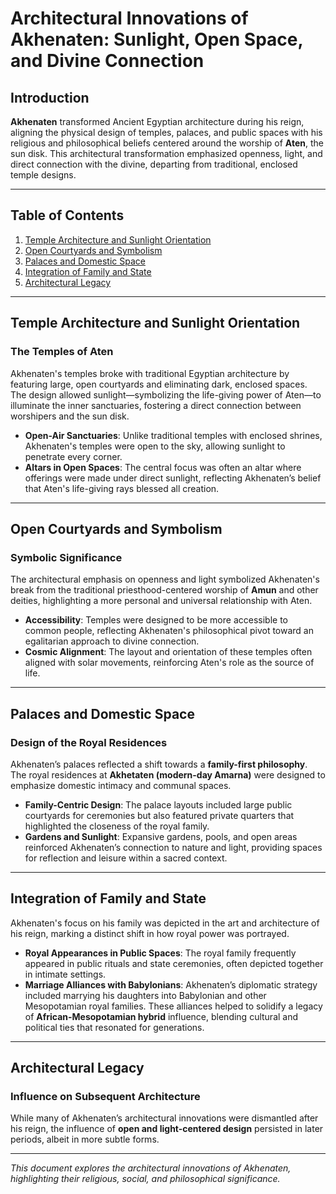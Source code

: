 # Architectural Innovations of Akhenaten: Sunlight, Open Space, and Divine Connection

## Introduction

**Akhenaten** transformed Ancient Egyptian architecture during his reign, aligning the physical design of temples, palaces, and public spaces with his religious and philosophical beliefs centered around the worship of **Aten**, the sun disk. This architectural transformation emphasized openness, light, and direct connection with the divine, departing from traditional, enclosed temple designs.

---

## Table of Contents

1. [Temple Architecture and Sunlight Orientation](#temple-architecture-and-sunlight-orientation)
2. [Open Courtyards and Symbolism](#open-courtyards-and-symbolism)
3. [Palaces and Domestic Space](#palaces-and-domestic-space)
4. [Integration of Family and State](#integration-of-family-and-state)
5. [Architectural Legacy](#architectural-legacy)

---

## Temple Architecture and Sunlight Orientation

### The Temples of Aten

Akhenaten's temples broke with traditional Egyptian architecture by featuring large, open courtyards and eliminating dark, enclosed spaces. The design allowed sunlight—symbolizing the life-giving power of Aten—to illuminate the inner sanctuaries, fostering a direct connection between worshipers and the sun disk.

- **Open-Air Sanctuaries**: Unlike traditional temples with enclosed shrines, Akhenaten's temples were open to the sky, allowing sunlight to penetrate every corner.
- **Altars in Open Spaces**: The central focus was often an altar where offerings were made under direct sunlight, reflecting Akhenaten’s belief that Aten's life-giving rays blessed all creation.

---

## Open Courtyards and Symbolism

### Symbolic Significance

The architectural emphasis on openness and light symbolized Akhenaten's break from the traditional priesthood-centered worship of **Amun** and other deities, highlighting a more personal and universal relationship with Aten.

- **Accessibility**: Temples were designed to be more accessible to common people, reflecting Akhenaten's philosophical pivot toward an egalitarian approach to divine connection.
- **Cosmic Alignment**: The layout and orientation of these temples often aligned with solar movements, reinforcing Aten's role as the source of life.

---

## Palaces and Domestic Space

### Design of the Royal Residences

Akhenaten’s palaces reflected a shift towards a **family-first philosophy**. The royal residences at **Akhetaten (modern-day Amarna)** were designed to emphasize domestic intimacy and communal spaces.

- **Family-Centric Design**: The palace layouts included large public courtyards for ceremonies but also featured private quarters that highlighted the closeness of the royal family.
- **Gardens and Sunlight**: Expansive gardens, pools, and open areas reinforced Akhenaten’s connection to nature and light, providing spaces for reflection and leisure within a sacred context.

---

## Integration of Family and State

Akhenaten's focus on his family was depicted in the art and architecture of his reign, marking a distinct shift in how royal power was portrayed.

- **Royal Appearances in Public Spaces**: The royal family frequently appeared in public rituals and state ceremonies, often depicted together in intimate settings.
- **Marriage Alliances with Babylonians**: Akhenaten’s diplomatic strategy included marrying his daughters into Babylonian and other Mesopotamian royal families. These alliances helped to solidify a legacy of **African-Mesopotamian hybrid** influence, blending cultural and political ties that resonated for generations.

---

## Architectural Legacy

### Influence on Subsequent Architecture

While many of Akhenaten’s architectural innovations were dismantled after his reign, the influence of **open and light-centered design** persisted in later periods, albeit in more subtle forms.

---

*This document explores the architectural innovations of Akhenaten, highlighting their religious, social, and philosophical significance.*
